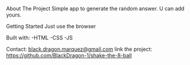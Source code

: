About The Project
 Simple app to generate the random answer. U can add yours.
 
Getting Started
  Just use the browser

Built with:
-HTML
-CSS
-JS

Contact:
  black.dragon.marquez@gmail.com
  link the project: https://github.com/BlackDragon-1/shake-the-8-ball
